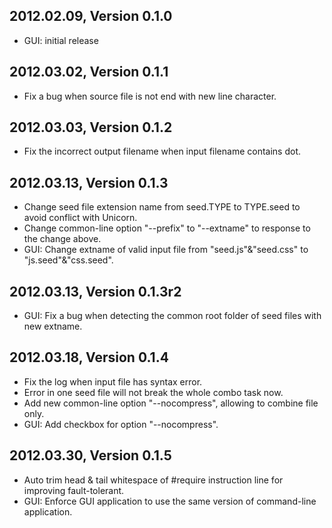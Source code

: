 2012.02.09, Version 0.1.0
-------------------------
* GUI: initial release

2012.03.02, Version 0.1.1
-------------------------
* Fix a bug when source file is not end with new line character.

2012.03.03, Version 0.1.2
-------------------------
* Fix the incorrect output filename when input filename contains dot.

2012.03.13, Version 0.1.3
-------------------------
* Change seed file extension name from seed.TYPE to TYPE.seed to avoid conflict with Unicorn.
* Change common-line option "--prefix" to "--extname" to response to the change above.
* GUI: Change extname of valid input file from "seed.js"&"seed.css" to "js.seed"&"css.seed".

2012.03.13, Version 0.1.3r2
-------------------------
* GUI: Fix a bug when detecting the common root folder of seed files with new extname.

2012.03.18, Version 0.1.4
-------------------------
* Fix the log when input file has syntax error.
* Error in one seed file will not break the whole combo task now.
* Add new common-line option "--nocompress", allowing to combine file only.
* GUI: Add checkbox for option "--nocompress".

2012.03.30, Version 0.1.5
-------------------------
* Auto trim head & tail whitespace of #require instruction line for improving fault-tolerant.
* GUI: Enforce GUI application to use the same version of command-line application.
